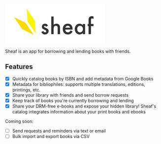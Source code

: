 ![Sheaf Logo](/app/assets/images/sheaf-low-res.png)

Sheaf is an app for borrowing and lending books with friends. 

## Features
- [x] Quickly catalog books by ISBN and add metadata from Google Books
- [x] Metadata for bibliophiles: supports multiple translations, editions, printings, etc.
- [x] Share your library with friends and send borrow requests
- [x] Keep track of books you're currently borrowing and lending
- [x] Share your DRM-free e-books and expose your hidden library! Sheaf's catalog integrates information about your print books and ebooks

Coming soon:
- [ ] Send requests and reminders via text or email
- [ ] Bulk import and export books via CSV
